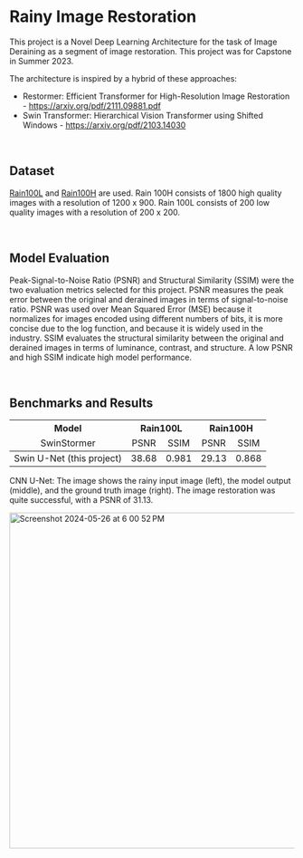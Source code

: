 # Rainy Image Restoration
This project is a Novel Deep Learning Architecture for the task of Image Deraining as a segment of image restoration. This project was for Capstone in Summer 2023.

The architecture is inspired by a hybrid of these approaches:
- Restormer: Efficient Transformer for High-Resolution Image Restoration  - https://arxiv.org/pdf/2111.09881.pdf
- Swin Transformer: Hierarchical Vision Transformer using Shifted Windows  - https://arxiv.org/pdf/2103.14030

<br>

## Dataset

[Rain100L](https://mega.nz/file/MpgnwYDS#jqyDEyL1U9srLBbEFCPnAOZb2HZTsSrwSvRGQ6m6Dzc) and [Rain100H](https://www.dropbox.com/s/kzbzer5wem37byg/rain100H.zip?dl=0) are used.
Rain 100H consists of 1800 high quality images with a resolution of 1200 x 900.
Rain 100L consists of 200 low quality images with a resolution of 200 x 200. 

<br>


## Model Evaluation

Peak-Signal-to-Noise Ratio (PSNR) and Structural Similarity (SSIM) were the two evaluation metrics selected for this project. PSNR measures the peak error between the original and derained images in terms of signal-to-noise ratio. PSNR was used over Mean Squared Error (MSE) because it normalizes for images encoded using different numbers of bits, it is more concise due to the log function, and because it is widely used in the industry. SSIM evaluates the structural similarity between the original and derained images in terms of luminance, contrast, and structure. A low PSNR and high SSIM indicate high model performance.

<br>

## Benchmarks and Results

<table>
<thead>
  <tr>
    <th rowspan="1">Model</th>
    <th colspan="2">Rain100L</th>
    <th colspan="2">Rain100H</th>
  </tr>
  <tr>
  <td align="center">SwinStormer</td>
    <!-- <td align="center"></td> -->
    <td align="center">PSNR</td>
    <td align="center">SSIM</td>
    <td align="center">PSNR</td>
    <td align="center">SSIM</td>  
  </tr>
</thead>
<tbody>
  <tr>
    <td align="center">Swin U-Net (this project)</td>
    <td align="center">38.68</td>
    <td align="center">0.981</td>
    <td align="center">29.13</td>
    <td align="center">0.868</td>
    <!-- <td align="center"><a href="https://mega.nz/folder/Ph0DyJJL#XTYf0aa0_sQ61-Y4LiiFmQ">Link</a></td> -->
  </tr>
</tbody>
</table>


CNN U-Net:
The image shows the rainy input image (left), the model output (middle), and the ground truth image (right). The image restoration was quite successful, with a PSNR of 31.13.

<img width="593" alt="Screenshot 2024-05-26 at 6 00 52 PM" src="https://github.com/slakhiani/Rainy-Image-Restoration/assets/135447183/4ba0ab02-fa08-4287-8d74-6e927af75d8e">

